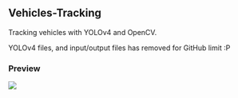 ## Vehicles-Tracking
<p>Tracking vehicles with YOLOv4 and OpenCV.</p>
<p>YOLOv4 files, and input/output files has removed for GitHub limit :P</p>

### Preview
<img src="https://github.com/s4turnuz/Vehicles-Tracking/blob/main/results/result.gif">
